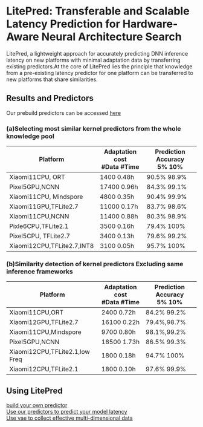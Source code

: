 # LitePred: Transferable and Scalable Latency Prediction for Hardware-Aware Neural Architecture Search

LitePred, a lightweight approach for accurately predicting DNN inference latency on new platforms with minimal adaptation data by transferring existing predictors.At the core of LitePred lies the principle that knowledge from a pre-existing latency predictor for one platform can be transferred to new platforms that share similarities.


## Results and Predictors
Our prebuild predictors can be accessed [here](https://huggingface.co/fcq/pred_lite/tree/main)

### (a)Selecting most similar kernel predictors from the whole knowledge pool

| Platform | Adaptation  cost <br> #Data #Time |  Prediction Accuracy <br>  5% 10%|
| ----------- | ----------- | ---------| 
| Xiaomi11CPU, ORT|  1400 0.48h |   90.5% 98.9%|
| Pixel5GPU,NCNN| 17400 0.96h | 84.3% 99.1% |
| Xiaomi11CPU, Mindspore| 4800 0.35h| 90.4% 99.9%|
| Xiaomi11GPU,TFLite2.7| 11000 0.17h| 83.7% 98.6%|
| Xiaomi11CPU,NCNN| 11400 0.88h| 80.3% 98.9%|
| Pixle6CPU,TFLite2.1| 3500 0.16h| 79.4% 100%|
| Pixel5CPU, TFLite2.7| 3400 0.13h| 79.6% 99.2%|
| Xiaomi12CPU,TFLite2.7,INT8| 3100 0.05h | 95.7% 100%|

### (b)Similarity detection of kernel predictors Excluding same inference frameworks

| Platform | Adaptation  cost <br> #Data #Time |  Prediction Accuracy <br>  5% 10%|
| ----------- | ----------- | ---------| 
|Xiaomi11CPU,ORT| 2400 0.72h|84.2% 99.2%|
|Xiaomi12GPU,TFLite2.7|16100 0.22h|79.4%,98.7%|
|Xiaomi11CPU,Mindspore|9700 0.80h|98.1%,99.2%|
|Pixel5GPU,NCNN|18500 1.73h|86.5% 99.3%|
|Xiaomi12CPU,TFLite2.1,low Freq| 1800 0.18h|94.7% 100%|
|Xiaomi12CPU,TFLite2.1|1800 0.10h|97.6% 99.9%|

##  Using  LitePred

[build your own predictor](https://github.com/microsoft/Moonlit/tree/main/LitePred/predictor_builder)  
[Use our predictors to predict your model latency](https://github.com/microsoft/Moonlit/tree/main/LitePred/predition_example)  
[Use vae to collect effective multi-dimensional data](https://github.com/microsoft/Moonlit/tree/main/LitePred/vae)  



